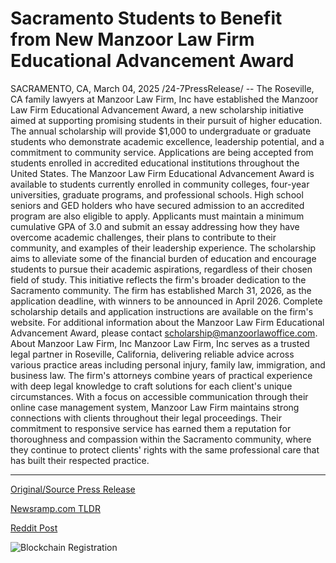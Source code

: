 # Sacramento Students to Benefit from New Manzoor Law Firm Educational Advancement Award

SACRAMENTO, CA, March 04, 2025 /24-7PressRelease/ -- The Roseville, CA family lawyers at Manzoor Law Firm, Inc have established the Manzoor Law Firm Educational Advancement Award, a new scholarship initiative aimed at supporting promising students in their pursuit of higher education.  The annual scholarship will provide $1,000 to undergraduate or graduate students who demonstrate academic excellence, leadership potential, and a commitment to community service. Applications are being accepted from students enrolled in accredited educational institutions throughout the United States.  The Manzoor Law Firm Educational Advancement Award is available to students currently enrolled in community colleges, four-year universities, graduate programs, and professional schools. High school seniors and GED holders who have secured admission to an accredited program are also eligible to apply.  Applicants must maintain a minimum cumulative GPA of 3.0 and submit an essay addressing how they have overcome academic challenges, their plans to contribute to their community, and examples of their leadership experience.  The scholarship aims to alleviate some of the financial burden of education and encourage students to pursue their academic aspirations, regardless of their chosen field of study. This initiative reflects the firm's broader dedication to the Sacramento community.  The firm has established March 31, 2026, as the application deadline, with winners to be announced in April 2026. Complete scholarship details and application instructions are available on the firm's website.  For additional information about the Manzoor Law Firm Educational Advancement Award, please contact scholarship@manzoorlawoffice.com.  About Manzoor Law Firm, Inc  Manzoor Law Firm, Inc serves as a trusted legal partner in Roseville, California, delivering reliable advice across various practice areas including personal injury, family law, immigration, and business law. The firm's attorneys combine years of practical experience with deep legal knowledge to craft solutions for each client's unique circumstances. With a focus on accessible communication through their online case management system, Manzoor Law Firm maintains strong connections with clients throughout their legal proceedings. Their commitment to responsive service has earned them a reputation for thoroughness and compassion within the Sacramento community, where they continue to protect clients' rights with the same professional care that has built their respected practice. 

---

[Original/Source Press Release](https://www.24-7pressrelease.com/press-release/520248/sacramento-students-to-benefit-from-new-manzoor-law-firm-educational-advancement-award)
                    

[Newsramp.com TLDR](https://newsramp.com/curated-news/manzoor-law-firm-launches-1000-scholarship-for-promising-students/a93223a1fb7fee659f5395cfc2ffb9fa) 

 



[Reddit Post](https://www.reddit.com/r/AwardsAndRecognition/comments/1j361r5/manzoor_law_firm_launches_1000_scholarship_for/) 



![Blockchain Registration](https://cdn.newsramp.app/24-7PressRelease/qrcode/253/4/quitTSL9.webp)